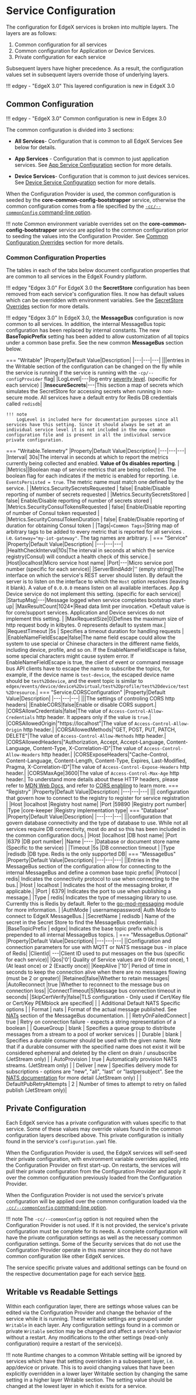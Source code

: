 # Service Configuration   

The configuration for EdgeX services is broken into multiple layers. The layers are as follows:

1. Common configuration for all services
2. Common configuration for Application or Device Services. 
3. Private configuration for each service 

Subsequent layers have higher precedence. As a result, the configuration values set in subsequent layers override those of underlying layers.

!!! edgey - "EdgeX 3.0"
    This layered configuration is new in EdgeX 3.0

## Common Configuration

!!! edgey - "EdgeX 3.0"
    Common configuration is new in Edgex 3.0 

The common configuration is divided into 3 sections:

- **All Services**- Configuration that is common to all EdgeX Services See below for details.

- **App Services** - Configuration that is common to just application services. See [App Service Configuration](../application/Configuration.md) section for more details.
- **Device Services**- Configuration that is common to just devices services. See [Device Service Configuration](../device/Configuration.md#configuration) section for more details.

When the Configuration Provider is used, the common configuration is seeded by the **core-common-config-bootstrapper** service, otherwise the common configuration comes from a file specified by the [`-cc/--commonConfig` command-line option](../CommonCommandLineOptions/#common-config).

!!! note
    Common environment variable overrides set on the **core-common-config-bootstrapper** service are applied to the common configuration prior to seeding the values into the Configuration Provider. See [Common Configuration Overrides](../CommonEnvironmentVariables/#common-configuration-overrides) section for more details.

### Common Configuration Properties

The tables in each of the tabs below document configuration properties that are common to all services in the EdgeX Foundry platform. 

!!! edgey "Edgex 3.0"
    For EdgeX 3.0 the **SecretStore** configuration has been removed from each service's configuration files. It now has default values which can be overridden with environment variables. See the [SecretStore Overrides](../CommonEnvironmentVariables/#secretstore-configuration-overrides) section for more details.

!!! edgey "Edgex 3.0"
    In EdgeX 3.0, the **MessageBus** configuration is now common to all services. In addition, the internal MessageBus topic configuration has been replaced by internal constants. The new **BaseTopicPrefix** setting has been added to allow customization of all topics under a common base prefix.  See the new common **MessageBus** section below.

=== "Writable"
    |Property|Default Value|Description|
    |---|---|---|
    |||entries in the Writable section of the configuration can be changed on the fly while the service is running if the service is running with the `-cp/--configProvider` flag|
    |LogLevel|---|log entry [severity level](https://en.wikipedia.org/wiki/Syslog#Severity_level).  (specific for each service) |
    |**InsecureSecrets**|---|This section a map of secrets which simulates the SecretStore for accessing secrets when running in non-secure mode. All services have a default entry for Redis DB credentials called `redisdb`|
    

    !!! note
        LogLevel is included here for documentation purposes since all services have this setting. Since it should always be set at an individual service level it is not included in the new common configuration file and is present in all the individual service private configuration.

=== "Writable.Telemetry"
    |Property|Default Value|Description|
    |---|---|---|
    |Interval| 30s|The interval in seconds at which to report the metrics currently being collected and enabled. **Value of 0s disables reporting**. |
    |Metrics||Boolean map of service metrics that are being collected. The boolean flag for each indicates if the metric is enabled for reporting. i.e. `EventsPersisted = true`. The metric name must match one defined by the service. |
    |Metrics.SecuritySecretsRequested | false| Enable/Disable reporting of number of secrets requested  |
    |Metrics.SecuritySecretsStored | false| Enable/Disable reporting of number of secrets stored  |
    |Metrics.SecurityConsulTokensRequested | false| Enable/Disable reporting of number of Consul token requested  |
    |Metrics.SecurityConsulTokenDuration | false| Enable/Disable reporting of duration for obtaining Consul token  |
    |Tags|`<Common Tags>`|String map of arbitrary tags to be added to every metric that is reported for all services . i.e. `Gateway="my-iot-gateway"`. The tag names are arbitrary. |
=== "Service"
    |Property|Default Value|Description|
    |---|---|---|
    |HealthCheckInterval|10s|The interval in seconds at which the service registry(Consul) will conduct a health check of this service.|
    |Host|localhost|Micro service host name|
    |Port|---|Micro service port number (specific for each service)|
    |ServerBindAddr|'' (empty string)|The interface on which the service's REST server should listen. By default the server is to listen on the interface to which the `Host` option resolves (leaving it blank). A value of `0.0.0.0` means listen on all available interfaces. App & Device service do not implement this setting. (specific for each service)|
    |StartupMsg|---|Message logged when service completes bootstrap start-up|
    |MaxResultCount|1024*|Read data limit per invocation. *Default value is for core/support services. Application and Device services do not implement this setting. |
    |MaxRequestSize|0|Defines the maximum size of http request body in kilbytes. 0 represents default to system max.|
    |RequestTimeout         |5s                          | Specifies a timeout duration for handling requests |
    |EnableNameFieldEscape|false|The name field escape could allow the system to use special or Chinese characters in the different name fields, including device, profile, and so on.  If the EnableNameFieldEscape is false, some special characters might cause system error. If EnableNameFieldEscape is true, the client of event or command message bus API clients have to escape the name to subscribe the topics, for example, if the device name is `test-device`, the escaped device name should be `test%2Ddevice`, and the event topic is similar to `edgex/events/device/device%2Dvirtual/test%2Dprofile/test%2Ddevice/test%2Dresource`.|
=== "Service.CORSConfiguration"
    |Property|Default Value|Description|
    |---|---|---|
    |||The settings of controling CORS http headers|
    |EnableCORS|false|Enable or disable CORS support.|
    |CORSAllowCredentials|false|The value of `Access-Control-Allow-Credentials` http header. It appears only if the value is `true`.|
    |CORSAllowedOrigin|"https://localhost"|The value of `Access-Control-Allow-Origin` http header.|
    |CORSAllowedMethods|"GET, POST, PUT, PATCH, DELETE"|The value of `Access-Control-Allow-Methods` http header.|
    |CORSAllowedHeaders|"Authorization, Accept, Accept-Language, Content-Language, Content-Type, X-Correlation-ID"|The value of `Access-Control-Allow-Headers` http header.|
    |CORSExposeHeaders|"Cache-Control, Content-Language, Content-Length, Content-Type, Expires, Last-Modified, Pragma, X-Correlation-ID"|The value of `Access-Control-Expose-Headers` http header.|
    |CORSMaxAge|3600|The value of `Access-Control-Max-Age` http header.|
    To understand more details about these HTTP headers, please refer to [MDN Web Docs](https://developer.mozilla.org/en-US/docs/Web/HTTP/CORS#the_http_response_headers), and refer to [CORS enabling](../../security/Ch-CORS-Settings.md) to learn more.
=== "Registry"
    |Property|Default Value|Description|
    |---|---|---|
    ||| configuration that govern how to connect to the registry to register for service registration |
    |Host           |localhost                      |Registry host name|
    |Port           |59890                           |Registry port number|
    |Type           |core-keeper                         |Registry implementation type|
=== "Database"
    |Property|Default Value|Description|
    |---|---|---|
    |||configuration that govern database connectivity and the type of database to use. While not all services require DB connectivity, most do and so this has been included in the common configuration docs.|
    |Host |localhost                      |DB host name|
    |Port |6379                         |DB port number|
    |Name      |----                       |Database or document store name (Specific to the service)            |
    |Timeout      |5s           |DB connection timeout                                              |
    |Type |redisdb                        |DB type.  Redis is the only supported DB|
=== "MessageBus"
    |Property|Default Value|Description|
    |---|---|---|
    ||Entries in the MessageBus section of the configuration allow for connecting to the internal MessageBus and define a common base topic prefix|
    |Protocol | redis| Indicates the connectivity protocol to use when connecting to the bus.|
    |Host | localhost | Indicates the host of the messaging broker, if applicable.|
    |Port | 6379| Indicates the port to use when publishing a message.|
    |Type | redis| Indicates the type of messaging library to use. Currently this is Redis by default. Refer to the [go-mod-messaging](https://github.com/edgexfoundry/go-mod-messaging) module for more information. |
    |AuthMode | usernamepassword| Auth Mode to connect to EdgeX MessageBus.|
    |SecretName | redisdb | Name of the secret in the Secret Store to find the MessageBus credentials.|
    |BaseTopicPrefix | edgex| Indicates the base topic prefix which is prepended to all internal MessageBus topics. |
=== "MessageBus.Optional"
    |Property|Default Value|Description|
    |---|---|---|
    ||Configuration and connection parameters for use with MQTT or NATS message bus - in place of Redis|
    |ClientId| ---|Client ID used to put messages on the bus (specific for each service)|
    |Qos|'0'| Quality of Service values are 0 (At most once), 1 (At least once) or 2 (Exactly once)|
    |KeepAlive |'10'| Period of time in seconds to keep the connection alive when there are no messages flowing (must be 2 or greater)|
    |Retained|false|Whether to retain messages|
    |AutoReconnect |true |Whether to reconnect to the message bus on connection loss|
    |ConnectTimeout|5|Message bus connection timeout in seconds|
    |SkipCertVerify|false|TLS configuration - Only used if Cert/Key file or Cert/Key PEMblock are specified|
    | | Additional Default NATS Specific options  |
    | Format | nats | Format of the actual message published. See [NATs](../../general/messagebus/#configuration_2) section of the MessageBus documentation. |
    | RetryOnFailedConnect | true | Retry on connection failure - expects a string representation of a boolean |
    | QueueGroup | blank | Specifies a queue group to distribute messages from a stream to a pool of worker services |
    | Durable | blank | Specifies a durable consumer should be used with the given name. Note that if a durable consumer with the specified name does not exist it will be considered ephemeral and deleted by the client on drain / unsubscribe (JetStream only) |
    | AutoProvision | true | Automatically provision NATS streams. (JetStream only) |
    | Deliver | new | Specifies delivery mode for subscriptions - options are "new", "all", "last" or "lastpersubject". See the [NATS documentation](https://docs.nats.io/nats-concepts/jetstream/consumers#deliverpolicy-optstartseq-optstarttime) for more detail (JetStream only) |
    | DefaultPubRetryAttempts | 2 | Number of times to attempt to retry on failed publish (JetStream only)|

## Private Configuration

Each EdgeX service has a private configuration with values specific to that service. Some of these values may override values found in the common configuration layers described above. This private configuration is initially found in the service's `configuration.yaml` file. 

When the Configuration Provider is used, the EdgeX services will self-seed their private configuration, with environment variable overrides applied, into the Configuration Provider on first start-up. On restarts, the services will pull their private configuration from the Configuration Provider and apply it over the common configuration previously loaded from the Configuration Provider.

When the Configuration Provider is not used the service's private configuration will be applied over the common configuration loaded via the [`-cc/--commonConfig` command-line option](../CommonCommandLineOptions/#common-config).

!!! note
    The `-cc/--commonConfig` option is not required when the Configuration Provider is not used.  If it is not provided, the service's private configuration must be complete for its needs.  A complete configuration will have the private configuration settings as well as the necessary common configuration settings. Some of the Security services that do not use the Configuration Provider operate in this manner since they do not have common configuration like other EdgeX services.

The service specific private values and additional settings can be found on the respective documentation page for each service [here](http://localhost:8008/3.0/microservices/general/).

## Writable vs Readable Settings

Within each configuration layer, there are settings whose values can be edited via the Configuration Provider and change the behavior of the service while it is running.  These writable settings are grouped under `Writable` in each layer. Any configuration settings found in a common or private `Writable` section may be changed and affect a service's behavior without a restart. Any modifications to the other settings (read-only configuration) require a restart of the service(s).

!!! note
    Runtime changes to a common Writable setting will be ignored by services which have that setting overridden in a subsequent layer, i.e. app/device or private. This is to avoid changing values that have been explicitly overridden in a lower layer Writable section by changing the same setting in a higher layer Writable section. The setting value should be changed at the lowest layer in which it exists for a service.
